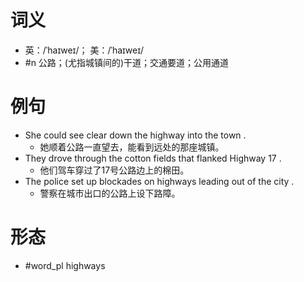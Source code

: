 # 词义
- 英：/ˈhaɪweɪ/； 美：/ˈhaɪweɪ/
- #n 公路；(尤指城镇间的)干道；交通要道；公用通道
# 例句
- She could see clear down the highway into the town .
	- 她顺着公路一直望去，能看到远处的那座城镇。
- They drove through the cotton fields that flanked Highway 17 .
	- 他们驾车穿过了17号公路边上的棉田。
- The police set up blockades on highways leading out of the city .
	- 警察在城市出口的公路上设下路障。
# 形态
- #word_pl highways
